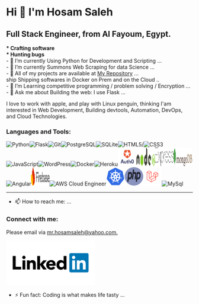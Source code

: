 ### <h1>Hi 👋 I'm Hosam Saleh</h1>
<h2>Full Stack Engineer, from Al Fayoum, Egypt.</h2>
<strong>* Crafting software<br>
* Hunting bugs<br></strong>
- 🔭 I’m currently Using Python for Development and Scripting ...<br>
- 🌱 I’m currently Summons Web Scraping for data Science ...<br>
- 👯 All of my projects are available at <a href="https://github.com/HosamSaleh1?tab=repositories" alt="My Repos">My Repository</a> ...<br>
ship Shipping softwares in Docker on Prem and on the Cloud ..<br>
- 🤔 I’m Learning competitive programming / problem solving / Encryption ...<br>
- 💬 Ask me about Building the web: I use Flask ...<br>

I love to work with apple, and play with Linux penguin, thinking I'am interested in Web Development, Building devtools, Automation, DevOps, and Cloud Technologies.

<a herf="Connect With Me:"><h3>Languages and Tools:</h3></a>

<img src="https://raw.githubusercontent.com/gilbarbara/logos/804dc257b59e144eaca5bc6ffd16949752c6f789/logos/python.svg" alt="Python" height=50px width=50px><img src="https://raw.githubusercontent.com/gilbarbara/logos/804dc257b59e144eaca5bc6ffd16949752c6f789/logos/flask.svg" alt="Flask" height=50px width=50px><img src="https://raw.githubusercontent.com/gilbarbara/logos/804dc257b59e144eaca5bc6ffd16949752c6f789/logos/git-icon.svg" alt="Git" height=50px width=50px><img src="https://raw.githubusercontent.com/gilbarbara/logos/804dc257b59e144eaca5bc6ffd16949752c6f789/logos/postgresql.svg" alt="PostgreSQL" height=50px width=50px><img src="https://raw.githubusercontent.com/gilbarbara/logos/804dc257b59e144eaca5bc6ffd16949752c6f789/logos/sqlite.svg" alt="SQLite" height=70px width=70px><img src="https://camo.githubusercontent.com/fc95eafc6c5b19707ce26c010800750476f353c7c1dce2e0f9fc9121dfc497af/68747470733a2f2f64657669636f6e732e6769746875622e696f2f64657669636f6e2f64657669636f6e2e6769742f69636f6e732f68746d6c352f68746d6c352d6f726967696e616c2d776f72646d61726b2e737667" alt="HTML5" height=50px width=50px>/<img src="https://camo.githubusercontent.com/0fdb47c9ab542d2caba4262b920398c4d78e294bac37019aba5788236fe8c192/68747470733a2f2f64657669636f6e732e6769746875622e696f2f64657669636f6e2f64657669636f6e2e6769742f69636f6e732f637373332f637373332d6f726967696e616c2d776f72646d61726b2e737667" alt="CSS3" height=50px width=50px><img src="https://raw.githubusercontent.com/gilbarbara/logos/804dc257b59e144eaca5bc6ffd16949752c6f789/logos/javascript.svg" alt="JavaScript" height=40px width=40px><img src="https://raw.githubusercontent.com/gilbarbara/logos/804dc257b59e144eaca5bc6ffd16949752c6f789/logos/wordpress.svg" alt="WordPress" height=100px width=100px><img src="https://raw.githubusercontent.com/gilbarbara/logos/804dc257b59e144eaca5bc6ffd16949752c6f789/logos/docker-icon.svg" alt="Docker" height=70px width=70px><img src="https://raw.githubusercontent.com/gilbarbara/logos/804dc257b59e144eaca5bc6ffd16949752c6f789/logos/heroku.svg" alt="Heroku" height=100px width=100px><img src="img/auth0.png" alt="Auth0" height=50px width=50px><img src="https://raw.githubusercontent.com/gilbarbara/logos/804dc257b59e144eaca5bc6ffd16949752c6f789/logos/nodejs.svg" alt="NodeJS" height=50px width=50px><img src="https://raw.githubusercontent.com/gilbarbara/logos/804dc257b59e144eaca5bc6ffd16949752c6f789/logos/express.svg" alt="Express" height=50px width=50px><img src="https://raw.githubusercontent.com/gilbarbara/logos/804dc257b59e144eaca5bc6ffd16949752c6f789/logos/mongodb.svg" alt="MongoDB" height=50px width=50px><img src="https://raw.githubusercontent.com/gilbarbara/logos/804dc257b59e144eaca5bc6ffd16949752c6f789/logos/angular.svg" alt="Angular" height=50px width=50px><img src="https://raw.githubusercontent.com/gilbarbara/logos/804dc257b59e144eaca5bc6ffd16949752c6f789/logos/firebase.svg" alt="Firebase" height=50px width=50px><img src="https://raw.githubusercontent.com/gilbarbara/logos/804dc257b59e144eaca5bc6ffd16949752c6f789/logos/aws.svg" alt="AWS Cloud Engineer" height=50px width=50px><img src="https://raw.githubusercontent.com/gilbarbara/logos/804dc257b59e144eaca5bc6ffd16949752c6f789/logos/kubernetes.svg" alt="Kubernetes" height=50px width=50px><img src="https://raw.githubusercontent.com/gilbarbara/logos/804dc257b59e144eaca5bc6ffd16949752c6f789/logos/php.svg" alt="PHP" height=50px width=50px><img src="https://raw.githubusercontent.com/gilbarbara/logos/804dc257b59e144eaca5bc6ffd16949752c6f789/logos/laravel.svg" alt="Laravel" height=50px width=50px><img src="https://raw.githubusercontent.com/gilbarbara/logos/804dc257b59e144eaca5bc6ffd16949752c6f789/logos/mysql.svg" alt="MySql" height=50px width=50px>

<hr style="height:2px;border-width:0;color:gray;background-color:gray">

- 📫 How to reach me: ...
<h3>Connect with me:</h3>
Please email via <a href="mailto:mr.hosamsaleh@yahoo.com" alt="Hosam Saleh @ Yahoo.Com">mr.hosamsaleh@yahoo.com.</a><br>

<a href="https://www.linkedin.com/in/hosamsaleh/"><img src="img/linkedin.svg" alt="LinkedIn"></a>

- ⚡ Fun fact: Coding is what makes life tasty ...
